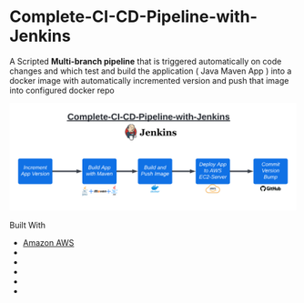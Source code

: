 # Complete-CI-CD-Pipeline-with-Jenkins


A Scripted **Multi-branch pipeline** that is triggered automatically on code changes and which test and build the application ( Java Maven App ) into a docker image with automatically incremented version and push that image into configured docker repo 


![](Images/1.png)



Built With 

- [Amazon AWS](https://aws.amazon.com/)
- []()
- []()
- []()
- []()
- []()
